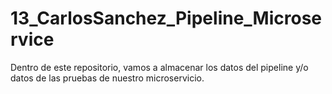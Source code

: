 # 13_CarlosSanchez_Pipeline_Microservice
Dentro de este repositorio, vamos a almacenar los datos del pipeline y/o datos de las pruebas de nuestro microservicio.
